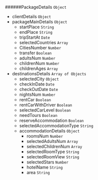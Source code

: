 ######PackageDetails `Object` 
* clientDetails `Object`
* packageMainDetails `Object`
    * startPlace `String`
    * endPlace `String`
    * tripStartAt `Date`
    * selectedCountries `Array`
    * CitiesNumber `Number`
    * transfer `Boolean`
    * adultsNum `Number`
    * childrenNum `Number`
    * childrenAges `Array`
* destinationsDetails `Array of Objects`
    * selectedCity `Object`
    * checkInDate `Date`
    * checkOutDate `Date`
    * nightsNum `Number`
    * rentCar `Boolean`
    * rentCarWithDriver `Boolean`
    * selectedCarLevel `Boolean`
    * needTours `Boolean`
    * reserveAccommodation `Boolean`
    * selectedAccommodationType `String`
    * accommodationDetails `Object`
        * roomsNum `Number`
        * selectedAdultsNum `Array`
        * selectedChildrenNum `Array`
        * selectedRoomType `String`
        * selectedRoomView `String`
        * selectedStars `Number`
        * hotelName `String`
        * area `String`

